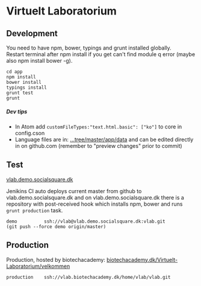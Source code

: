 # Virtuelt Laboratorium

## Development

You need to have npm, bower, typings and grunt installed globally.  
Restart terminal after npm install if you get can't find module q error (maybe also npm install bower -g).

```
cd app
npm install
bower install
typings install
grunt test
grunt
```

##### Dev tips

* In Atom add `customFileTypes:"text.html.basic": ["ko"]` to core in config.cson
* Language files are in: [...tree/master/app/data](https://github.com/Socialsquare/Virtual-Laboratory/tree/master/app/data) and can be edited directly in on github.com (remember to "preview changes" prior to commit)

## Test

[vlab.demo.socialsquare.dk](http://vlab.demo.socialsquare.dk/)  

Jenikins CI auto deploys current master from github to vlab.demo.socialsquare.dk
and on vlab.demo.socialsquare.dk there is a repository with post-received hook
which installs npm, bower and runs `grunt production` task.

```
demo          ssh://vlab@vlab.demo.socialsquare.dk:vlab.git
(git push --force demo origin/master)
```

## Production

Production, hosted by biotechacademy: [biotechacademy.dk/Virtuelt-Laboratorium/velkommen](http://www.biotechacademy.dk/Virtuelt-Laboratorium/velkommen)

```
production    ssh://vlab.biotechacademy.dk/home/vlab/vlab.git
```

